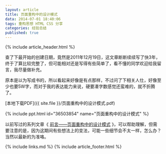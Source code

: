```yaml
---
layout: article
title: 页面重构中的设计模式
data: 2014-07-01 18:40:06
tags: 重构思想 HTML CSS 分享
categories: 经验总结
published: true
---
```


{% include article_header.html %}

查了下最开始的创建日期，竟然是2011年12月19日，这文章断断续续写了快3年，终于了算比较完整了，但可能相对还是写得有些简单了，看不懂的同学欢迎给我留言，我尽量做补充。

原本是以为写成书的，所以看起来好像是有点那样，不过问了下相关人仕，好像至少也要5W字，而对于我的表达能力来说，硬要凑字数感觉还蛮难的，就不折腾了。

[本地下载PDF]({{ site.file }}/页面重构中的设计模式.pdf)

{% include ppt.html id="36503854" name="页面重构中的设计模式" %}

以前写过的系列文章《 [前言——页面重构中的设计模式]() 》，可以帮助理解，但需要注意的是，因为这期间有些想法上的变法，可能一些细节会不太一样，怎么办？当然以最新的为准咯。

{% include links.md %}
{% include  article_footer.html %}